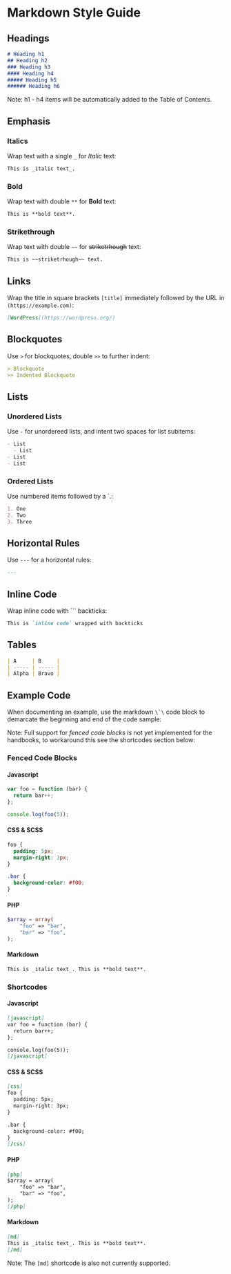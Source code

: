 # Markdown Style Guide

## Headings

```md
# Heading h1
## Heading h2
### Heading h3
#### Heading h4
##### Heading h5
###### Heading h6
```
Note: h1 - h4 items will be automatically added to the Table of Contents.

## Emphasis

### Italics

Wrap text with a single `_` for _Italic_ text:

```md
This is _italic text_.
```

### Bold
Wrap text with double `**` for **Bold** text:

```md
This is **bold text**.
```

### Strikethrough
Wrap text with double `~~` for ~~striketrhough~~ text:

```md
This is ~~striketrhough~~ text.
```

## Links

Wrap the title in square brackets `[title]` immediately followed by the URL in `(https://example.com)`:

```md
[WordPress](https://wordpress.org/)
```

## Blockquotes

Use `>` for blockquotes, double `>>` to further indent:

```md
> Blockquote
>> Indented Blockquote
```

## Lists

### Unordered Lists

Use `-` for unordereed lists, and intent two spaces for list subitems:

```md
- List
  - List
- List
- List
```

### Ordered Lists

Use numbered items followed by a `.:

```md
1. One
2. Two
3. Three
```

## Horizontal Rules

Use `---` for a horizontal rules:
```md
---
```

## Inline Code

Wrap inline code with `\`` backticks:
```md
This is `inline code` wrapped with backticks
```

## Tables

```md
| A     | B     |
| ----- | ----- |
| Alpha | Bravo |
```

## Example Code

When documenting an example, use the markdown ``\`\`` code block to demarcate the beginning and end of the code sample:

Note: Full support for _fenced code blocks_ is not yet implemented for the handbooks, to workaround this see the shortcodes section below:

### Fenced Code Blocks

#### Javascript
```js
var foo = function (bar) {
  return bar++;
};

console.log(foo(5));
```

#### CSS & SCSS
```css
foo {
  padding: 5px;
  margin-right: 3px;
}

.bar {
  background-color: #f00;
}
```

#### PHP
```php
$array = array(
    "foo" => "bar",
    "bar" => "foo",
);
```

#### Markdown
```md
This is _italic text_. This is **bold text**.
```

### Shortcodes

#### Javascript
```md
[javascript]
var foo = function (bar) {
  return bar++;
};

console.log(foo(5));
[/javascript]
```

#### CSS & SCSS
```md
[css]
foo {
  padding: 5px;
  margin-right: 3px;
}

.bar {
  background-color: #f00;
}
[/css]
```

#### PHP
```md
[php]
$array = array(
    "foo" => "bar",
    "bar" => "foo",
);
[/php]
```

#### Markdown
```md
[md]
This is _italic text_. This is **bold text**.
[/md]
```
Note: The `[md]` shortcode is also not currently supported.
